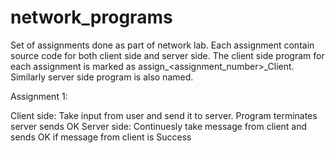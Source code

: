 # network_programs
Set of assignments done as part of network lab. Each assignment contain source code for both client side and server side. The client side program for each assignment is marked as assign_<assignment_number>_Client. Similarly server side program is also named.

Assignment 1:

Client side: Take input from user and send it to server. Program terminates server sends OK
Server side: Continuesly take message from client and sends OK if message from client is Success

